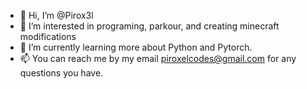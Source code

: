 - 👋 Hi, I’m @Pirox3l
- 👀 I’m interested in programing, parkour, and creating minecraft modifications
- 🌱 I’m currently learning more about Python and Pytorch.
- 📫 You can reach me by my email piroxelcodes@gmail.com for any questions you have.

<!---
Pirox3l/Pirox3l is a ✨ special ✨ repository because its `README.md` (this file) appears on your GitHub profile.
You can click the Preview link to take a look at your changes.
--->

